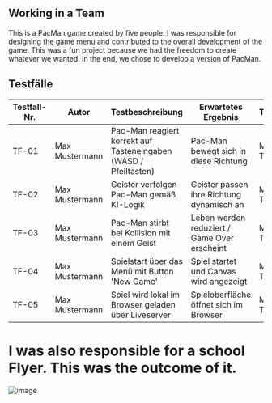 ## Working in a Team


This is a PacMan game created by five people. I was responsible for designing the game menu and contributed to the overall development of the game.
This was a fun project because we had the freedom to create whatever we wanted. In the end, we chose to develop a version of PacMan. 

## Testfälle

| Testfall-Nr. | Autor           | Testbeschreibung                                                     | Erwartetes Ergebnis                                          | Testmethode     | Ergebnis | Unterschrift |
|--------------|------------------|-----------------------------------------------------------------------|---------------------------------------------------------------|------------------|----------|--------------|
| TF-01        | Max Mustermann   | Pac-Man reagiert korrekt auf Tasteneingaben (WASD / Pfeiltasten)     | Pac-Man bewegt sich in diese Richtung                         | Manueller Test  | OK       | Max M.       |
| TF-02        | Max Mustermann   | Geister verfolgen Pac-Man gemäß KI-Logik                             | Geister passen ihre Richtung dynamisch an                     | Manueller Test  | OK       | Max M.       |
| TF-03        | Max Mustermann   | Pac-Man stirbt bei Kollision mit einem Geist                         | Leben werden reduziert / Game Over erscheint                  | Manueller Test  | OK       | Max M.       |
| TF-04        | Max Mustermann   | Spielstart über das Menü mit Button 'New Game'                       | Spiel startet und Canvas wird angezeigt                       | Manueller Test  | OK       | Max M.       |
| TF-05        | Max Mustermann   | Spiel wird lokal im Browser geladen über Liveserver                 | Spieloberfläche öffnet sich im Browser                        | Manueller Test  | OK       | Max M.       |




# I was also responsible for a school Flyer. This was the outcome of it.

![image](https://github.com/user-attachments/assets/699b8f6a-4e72-4142-8097-e07540744b03)
